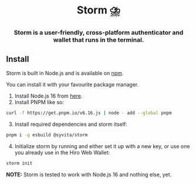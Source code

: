 <h1 align="center">Storm ⛈️</h1>

<h3 align="center">Storm is a user-friendly, cross-platform authenticator and wallet that runs in the terminal.</h3>

## Install

Storm is built in Node.js and is available on
[npm](https://npmjs.com/package/@syvita/storm).

You can install it with your favourite package manager.

1. Install Node.js 16 from [here](https://nodejs.org/en/download/).
2. Install PNPM like so:

```sh
curl -f https://get.pnpm.io/v6.16.js | node - add --global pnpm
```

3. Install required dependencies and storm itself:

```sh
pnpm i -g esbuild @syvita/storm
```

4. Initialize storm by running and either set it up with a new key, or use one you already use in the Hiro Web Wallet:

```sh
storm init
```

**NOTE:** Storm is tested to work with Node.js 16 and nothing else, yet.
